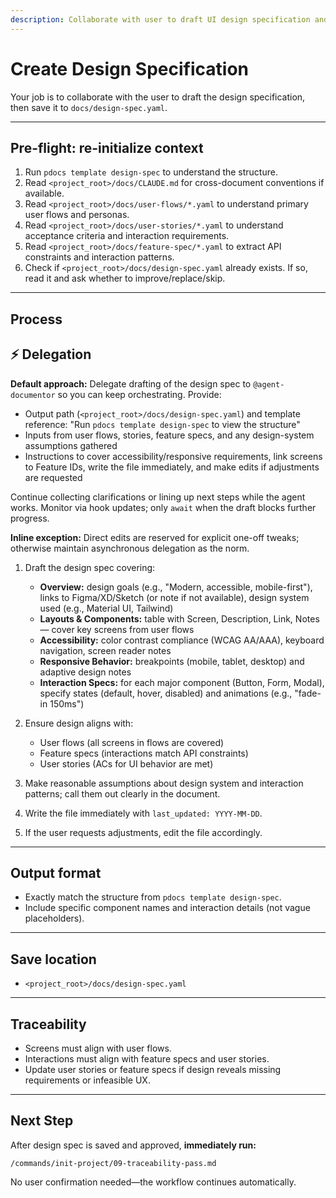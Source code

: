 ```yaml
---
description: Collaborate with user to draft UI design specification and interaction patterns
---
```


# Create Design Specification

Your job is to collaborate with the user to draft the design specification, then save it to `docs/design-spec.yaml`.

---

## Pre-flight: re-initialize context
1. Run `pdocs template design-spec` to understand the structure.
2. Read `<project_root>/docs/CLAUDE.md` for cross-document conventions if available.
3. Read `<project_root>/docs/user-flows/*.yaml` to understand primary user flows and personas.
4. Read `<project_root>/docs/user-stories/*.yaml` to understand acceptance criteria and interaction requirements.
5. Read `<project_root>/docs/feature-spec/*.yaml` to extract API constraints and interaction patterns.
6. Check if `<project_root>/docs/design-spec.yaml` already exists. If so, read it and ask whether to improve/replace/skip.

---

## Process

## ⚡ Delegation

**Default approach:** Delegate drafting of the design spec to `@agent-documentor` so you can keep orchestrating. Provide:
- Output path (`<project_root>/docs/design-spec.yaml`) and template reference: "Run `pdocs template design-spec` to view the structure"
- Inputs from user flows, stories, feature specs, and any design-system assumptions gathered
- Instructions to cover accessibility/responsive requirements, link screens to Feature IDs, write the file immediately, and make edits if adjustments are requested

Continue collecting clarifications or lining up next steps while the agent works. Monitor via hook updates; only `await` when the draft blocks further progress.

**Inline exception:** Direct edits are reserved for explicit one-off tweaks; otherwise maintain asynchronous delegation as the norm.

1. Draft the design spec covering:
   - **Overview:** design goals (e.g., "Modern, accessible, mobile-first"), links to Figma/XD/Sketch (or note if not available), design system used (e.g., Material UI, Tailwind)
   - **Layouts & Components:** table with Screen, Description, Link, Notes — cover key screens from user flows
   - **Accessibility:** color contrast compliance (WCAG AA/AAA), keyboard navigation, screen reader notes
   - **Responsive Behavior:** breakpoints (mobile, tablet, desktop) and adaptive design notes
   - **Interaction Specs:** for each major component (Button, Form, Modal), specify states (default, hover, disabled) and animations (e.g., "fade-in 150ms")

2. Ensure design aligns with:
   - User flows (all screens in flows are covered)
   - Feature specs (interactions match API constraints)
   - User stories (ACs for UI behavior are met)

3. Make reasonable assumptions about design system and interaction patterns; call them out clearly in the document.

4. Write the file immediately with `last_updated: YYYY-MM-DD`.

5. If the user requests adjustments, edit the file accordingly.

---

## Output format
- Exactly match the structure from `pdocs template design-spec`.
- Include specific component names and interaction details (not vague placeholders).

---

## Save location
- `<project_root>/docs/design-spec.yaml`

---

## Traceability
- Screens must align with user flows.
- Interactions must align with feature specs and user stories.
- Update user stories or feature specs if design reveals missing requirements or infeasible UX.

---

## Next Step

After design spec is saved and approved, **immediately run:**
```
/commands/init-project/09-traceability-pass.md
```

No user confirmation needed—the workflow continues automatically.
